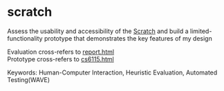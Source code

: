 # scratch
Assess the usability and accessibility of the [Scratch](https://scratch.mit.edu/projects/editor/?tutorial=getStarted) and build a limited-functionality prototype that demonstrates the key features of my design


Evaluation cross-refers to [report.html](https://github.com/qiuyangnie/scratch/blob/master/scratch/report.html)  
Prototype cross-refers to [cs6115.html](https://github.com/qiuyangnie/scratch/blob/master/scratch/cs6115.html)
 
Keywords: Human-Computer Interaction, Heuristic Evaluation, Automated Testing(WAVE)

